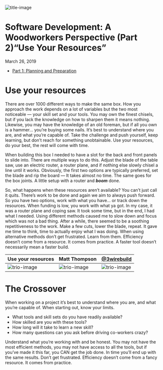 ![title-image](https://raw.githubusercontent.com/mthomps4/posts/master/posts/software_development_a_woodworkers_perspective/images/part2/IMG_3957.jpg)

# Software Development: A Woodworkers Perspective (Part 2)“Use Your Resources”

March 26, 2019

- [Part 1: Planning and Preparation](./software_development_a_woodworkers_perspective_(part1)-planning_and_preperation.md)

# **Use your resources**

There are over 1000 different ways to make the same box. How you approach the work depends on a lot of variables but the two most noticeable — your skill set and your tools. You may own the finest chisels, but if you lack the knowledge on how to sharpen them it means nothing. Likewise, you may have the knowledge of an old foreman, but if all you own is a hammer… you’re buying some nails. It’s best to understand where you are, and what you’re capable of. Take the challenge and push yourself, keep learning, but don’t reach for something unobtainable. Use your resources, do your best, the rest will come with time.

When building this box I needed to have a slot for the back and front panels to slide into. There are multiple ways to do this. Adjust the blade of the table saw, use an electric router, a router plane, and if nothing else slowly chisel a line until it works. Obviously, the first two options are typically preferred, set the blade and rip the board — It takes almost no time. The same goes for the box joints. A little setup with a router and ***boom*** done.

So, what happens when these resources aren’t available? You can’t just call it quits. There’s work to be done and again we aim to always push forward. So you have two options, work with what you have… or track down the resources. When funding is low, you work with what ya got. In my case, it was a router plane and coping saw. It took some time, but in the end, I had what I needed. Using different methods caused me to slow down and focus which was not a bad thing. After a while, there seemed to be a soothing repetitiveness to the work. Make a few cuts, lower the blade, repeat. It gave me time to think, time to actually enjoy what I was doing. When using alternative methods don’t get frustrated. Learn from them. Efficiency doesn’t come from a resource. It comes from practice. A faster tool doesn’t necessarily mean a faster build.


 Use your resources | Matt Thompson | [@3wirebuild](https://instagram.com/3wirebuild)
--- | --- | ---
![trio-image](https://raw.githubusercontent.com/mthomps4/posts/master/posts/software_development_a_woodworkers_perspective/images/part2/IMG_3795.jpg)  | ![trio-image](https://raw.githubusercontent.com/mthomps4/posts/master/posts/software_development_a_woodworkers_perspective/images/part2/IMG_3814.jpg) | ![trio-image](https://raw.githubusercontent.com/mthomps4/posts/master/posts/software_development_a_woodworkers_perspective/images/part2/IMG_3815.jpg)


# **The Crossover**

When working on a project it’s best to understand where you are, and what you’re capable of. When starting out, know your limits.

- What tools and skill sets do you have readily available?
- How skilled are you with these tools?
- How long will it take to learn a new skill?
- How many questions can you ask before driving co-workers crazy?

Understand what you’re working with and be honest. You may not have the most efficient methods, you may not have access to all the tools, but if you’ve made it this far, you CAN get the job done. In time you’ll end up with the same results. Don’t get frustrated. Efficiency doesn’t come from a fancy resource. It comes from practice.